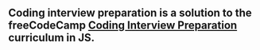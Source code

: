 ## Coding interview preparation is a solution to the freeCodeCamp [Coding Interview Preparation](https://www.freecodecamp.org/learn/coding-interview-prep/algorithms/) curriculum in JS.
